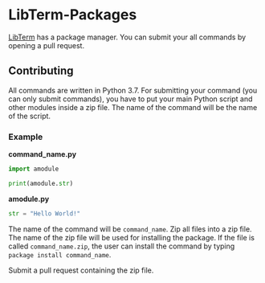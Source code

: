 # LibTerm-Packages

[LibTerm](https://github.com/ColdGrub1384/LibTerm) has a package manager. You can submit your all commands by opening a pull request.

## Contributing

All commands are written in Python 3.7. For submitting your command (you can only submit commands), you have to put your main Python script and other modules inside a zip file. The name of the command will be the name of the script.

### Example

**command_name.py**

```python
import amodule

print(amodule.str)
```

**amodule.py**

```python
str = "Hello World!"
```

The name of the command will be `command_name`. Zip all files into a zip file. The name of the zip file will be used for installing the package. If the file is called `command_name.zip`, the user can install the command by typing `package install command_name`.

Submit a pull request containing the zip file.

